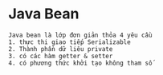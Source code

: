 # Java Bean
	Java bean là lớp đơn giản thỏa 4 yêu cầu
	1. thực thi giao tiếp Serializable
	2. Thành phần dữ liêu private 
	3. có các hàm getter & setter
	4. có phương thức khởi tạo không tham số